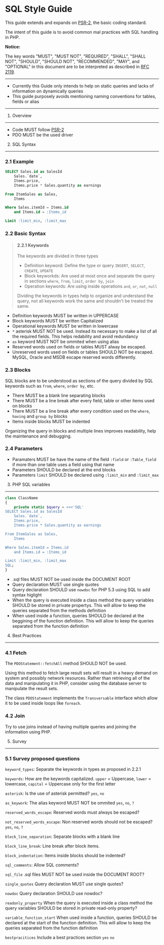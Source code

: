 SQL Style Guide
===============

This guide extends and expands on [PSR-2][], the basic coding standard.

The intent of this guide is to avoid common mal practices with SQL handling in PHP.

**Notice:**

The key words "MUST", "MUST NOT", "REQUIRED", "SHALL", "SHALL NOT", "SHOULD",
"SHOULD NOT", "RECOMMENDED", "MAY", and "OPTIONAL" in this document are to be
interpreted as described in [RFC 2119][].

----

- Currently this Guide only intends to help on static queries and lacks of information on dynamically queries
- This guide purposely avoids mentioning naming conventions for tables, fields or alias

--- 

[RFC 2119]: http://www.ietf.org/rfc/rfc2119.txt
[PSR-2]: https://github.com/php-fig/fig-standards/blob/master/accepted/PSR-2-coding-style-guide.md

1. Overview
-----------

- Code MUST follow [PSR-2][]
- PDO MUST be the used driver

2. SQL Syntax
--------------

### 2.1 Example

```SQL
SELECT Sales.id as SalesId
    Sales.`date`,
    Items.price,
    Items.price * Sales.quantity as earnings

From ItemSales as Sales,
    Items

Where Sales.itemId = Items.id
    and Items.id = :Items_id

Limit :limit_min, :limit_max
```

### 2.2 Basic Syntax

> #### 2.2.1 Keywords
> 
> The keywords are divided in three types
> 
> - Definition keyword: Define the type or query `INSERT`, `SELECT`, `CREATE`, `UPDATE`
> - Block keyworkds: Are used at most once and separate the query in sections `where`, `from`, `limit`, `order by`, `join`
> - Operation keywords: Are using inside operations `and`, `or`, `not`, `null`
> 
> Dividing the keywords in types help to organize and understand the query, not all keywords work the same and shouldn't be treated the same.

- Definition keywords MUST be written in UPPERCASE
- Block keywords MUST be written Capitalized
- Operational keywords MUST be written in lowercase
- `*` asterisk MUST NOT be used. Instead its necessary to make a list of all the required fields. This helps redability and avoid redundancy
- `as` keyword MUST NOT be ommited when using alias
- Reserved words used on fields or tables MUST alway be escaped.
- Unreserved words used on fields or tables SHOULD NOT be escaped. MySQL, Oracle and MSDB escape reserved words differently.

### 2.3 Blocks

SQL blocks are to be understood as sections of the query divided by SQL keywords such as `from`, `where`, `order by`, etc.

- There MUST be a blank line separating blocks
- There MUST be a line break after every field, table or other items used on blocks
- There MUST be a line break after every condition used on the `where`, `having` and `group by` blocks
- Items inside blocks MUST be indented

Organizing the query in blocks and multiple lines improves readability, help the maintenance and debugging.

### 2.4 Parameters

- Paramaters MUST be have the name of the field `:field` or `:Table_field` if more than one table uses a field using that name
- Parameters SHOULD be declared at the end blocks
- Parameters `limit` SHOULD be declared using `:limit_min` and `:limit_max`

3. PHP SQL variables
--------------------

```PHP
class ClassName
{
    private static $query = <<<'SQL'
SELECT Sales.id as SalesId
    Sales.`date`,
    Items.price,
    Items.price * Sales.quantity as earnings

From ItemSales as Sales,
    Items

Where Sales.itemId = Items.id
    and Items.id = :Items_id

Limit :limit_min, :limit_max
SQL;
}
```

- .sql files MUST NOT be used inside the DOCUMENT ROOT
- Query declaration MUST use single quotes
- Query declaration SHOULD use `nowdoc` for PHP 5.3 using SQL to add syntax higlight
- When the query is executed inside a class method the query variables SHOULD be stored in private propertys. This will allow to keep the queries separated from the methods definition
- When used inside a function, queries SHOULD be declared at the beggining of the function definition. This will allow to keep the queries separated from the function definition

4. Best Practices
-----------------

### 4.1 Fetch

The `PDOStatement::fetchAll` method SHOULD NOT be used.

Using this method to fetch large result sets will result in a heavy demand on system and possibly network resources. Rather than retrieving all of the data and manipulating it in PHP, consider using the database server to manipulate the result sets.

The class `PDOStatement` implements the `Transversable` interface which allow it to be used inside loops like `foreach`.

### 4.2 Join

Try to use joins instead of having multiple queries and joining the information using PHP.

5. Survey
---------

### 5.1 Survey proposed questions

`keyword_types`: Separate the keywords in types as proposed in 2.2.1

`keywords`: How are the keywords capitalized. `upper` = Uppercase, `lower` = lowercase, `capital` = Uppercase only for the first letter

`asterisk`: Is the use of asterisk permitted? `yes`, `no`

`as_keywork`: The alias keyword MUST NOT be ommited `yes`, `no`, `?`

`reserved_words_escape`: Reserved words must always be escaped?

`not_reserved_words_escape`: Non reserved words should not be escaped? `yes`, `no`, `?`

`block_line_separation`: Separate blocks with a blank line

`block_line_break`: Line break after block items.

`block_indentation`: Items inside blocks should be indented?

`sql_comments`: Allow SQL comments?

`sql_file` .sql files MUST NOT be used inside the DOCUMENT ROOT?

`single_quotes` Query declaration MUST use single quotes?

`nowdoc` Query declaration SHOULD use nowdoc?

`readonly_property` When the query is executed inside a class method the query variables SHOULD be stored in private read-only property?

`variable_function_start` When used inside a function, queries SHOULD be declared at the start of the function definition. This will allow to keep the queries separated from the function definition

`bestpracitices` Include a best practices section `yes` `no`
